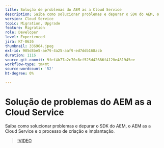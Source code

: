 ```yaml
---
title: Solução de problemas do AEM as a Cloud Service
description: Saiba como solucionar problemas e depurar o SDK do AEM, o AEM as a Cloud Service e o processo de criação e implantação.
version: Cloud Service
topic: Migration, Upgrade
feature: Migration
role: Developer
level: Experienced
jira: KT-8636
thumbnail: 336964.jpeg
exl-id: 905d8be5-ae79-4a25-aaf9-ed7ddb168acb
duration: 1116
source-git-commit: 9fef4b77a2c70c8cf525d42686f4120e481945ee
workflow-type: tm+mt
source-wordcount: '52'
ht-degree: 0%

---
```


# Solução de problemas do AEM as a Cloud Service

Saiba como solucionar problemas e depurar o SDK do AEM, o AEM as a Cloud Service e o processo de criação e implantação.

>[!VIDEO](https://video.tv.adobe.com/v/336964?quality=12&learn=on)
